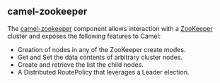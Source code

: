 ## camel-zookeeper

The [camel-zookeeper](http://camel.apache.org/zookeeper.html) component allows interaction with a [ZooKeeper](http://hadoop.apache.org/zookeeper/) cluster and exposes the following features to Camel:

* Creation of nodes in any of the ZooKeeper create modes.
* Get and Set the data contents of arbitrary cluster nodes.
* Create and retrieve the list the child nodes.
* A Distributed RoutePolicy that leverages a Leader election.